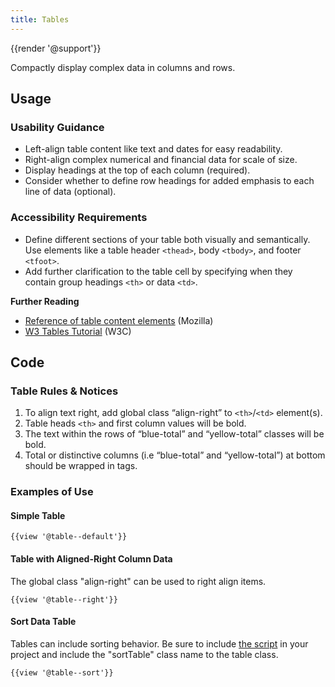 ```yaml
---
title: Tables
---
```

{{render '@support'}}

Compactly display complex data in columns and rows.

<h2>Usage</h2>

<h3>Usability Guidance</h3>

* Left-align table content like text and dates for easy readability.
* Right-align complex numerical and financial data for scale of size.
* Display headings at the top of each column (required).
* Consider whether to define row headings for added emphasis to each line of data (optional).

<h3>Accessibility Requirements</h3>

* Define different sections of your table both visually and semantically. Use elements like a table header `<thead>`, body `<tbody>`, and footer `<tfoot>`.
* Add further clarification to the table cell by specifying when they contain group headings `<th>` or data `<td>`.

<strong>Further Reading</strong>
* [Reference of table content elements](https://developer.mozilla.org/en-US/docs/Web/HTML/Element/table) (Mozilla)
* [W3 Tables Tutorial](https://www.w3.org/WAI/tutorials/tables/) (W3C)

<h2>Code</h2>

<h3>Table Rules & Notices</h3>

1. To align text right, add global class “align-right” to `<th>`/`<td>` element(s).
2. Table heads `<th>` and first column values will be bold.
3. The text within the rows of “blue-total” and “yellow-total” classes will be bold.
4. Total or distinctive columns (i.e “blue-total” and “yellow-total”) at bottom should be wrapped in tags.

<h3>Examples of Use</h3>

<h4>Simple Table</h4>

```
{{view '@table--default'}}

```
<h4>Table with Aligned-Right Column Data</h4>
The global class "align-right" can be used to right align items.

```
{{view '@table--right'}}

```

<h4>Sort Data Table</h4>
Tables can include sorting behavior. Be sure to include <a href="/build/%!CurrentVersion%!/docs/installation/download.html">the script</a> in your project and include the "sortTable" class name to the table class.

```
{{view '@table--sort'}}

```
